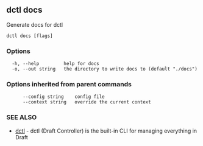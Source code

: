 ## dctl docs

Generate docs for dctl

```
dctl docs [flags]
```

### Options

```
  -h, --help         help for docs
  -o, --out string   the directory to write docs to (default "./docs")
```

### Options inherited from parent commands

```
      --config string    config file
      --context string   override the current context
```

### SEE ALSO

* [dctl](dctl.md)	 - dctl (Draft Controller) is the built-in CLI for managing everything in Draft

